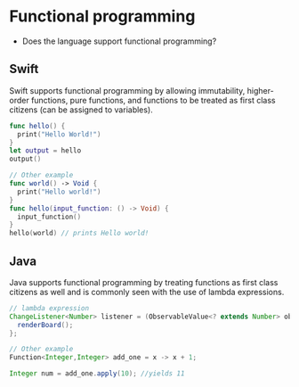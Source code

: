 # Functional programming 
* Does the language support functional programming?

## Swift
Swift supports functional programming by allowing immutability, higher-order functions, pure functions, and functions to be treated as first class citizens (can be assigned to variables). 

```swift
func hello() {
  print("Hello World!")
}
let output = hello
output()

// Other example
func world() -> Void { 
  print("Hello world!")
}
func hello(input_function: () -> Void) { 
  input_function()
}
hello(world) // prints Hello world!
```

## Java
Java supports functional programming by treating functions as first class citizens as well and is commonly seen with the use of lambda expressions. 

```java
// lambda expression
ChangeListener<Number> listener = (ObservableValue<? extends Number> observable, Number oldValue, final Number newValue) -> {
  renderBoard();
};

// Other example
Function<Integer,Integer> add_one = x -> x + 1;

Integer num = add_one.apply(10); //yields 11
```
